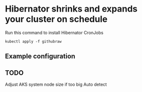 # Hibernator shrinks and expands your cluster on schedule

Run this command to install Hibernator CronJobs
```
kubectl apply -f githubraw
```
 

## Example configuration

## TODO
Adjust AKS system node size if too big
Auto detect